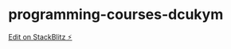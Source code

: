 # programming-courses-dcukym

[Edit on StackBlitz ⚡️](https://stackblitz.com/edit/programming-courses-b2fs1p)